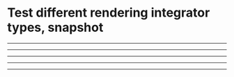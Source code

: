 # Test different rendering integrator types, snapshot

    

---

    

---

    

---

    

---

    

---

    

